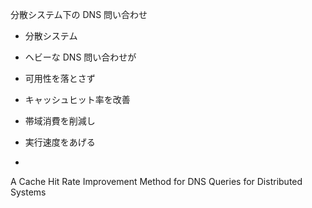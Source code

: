 分散システム下の DNS 問い合わせ

- 分散システム
- ヘビーな DNS 問い合わせが
- 可用性を落とさず
- キャッシュヒット率を改善
- 帯域消費を削減し
- 実行速度をあげる

-


A Cache Hit Rate Improvement Method for DNS Queries for Distributed Systems